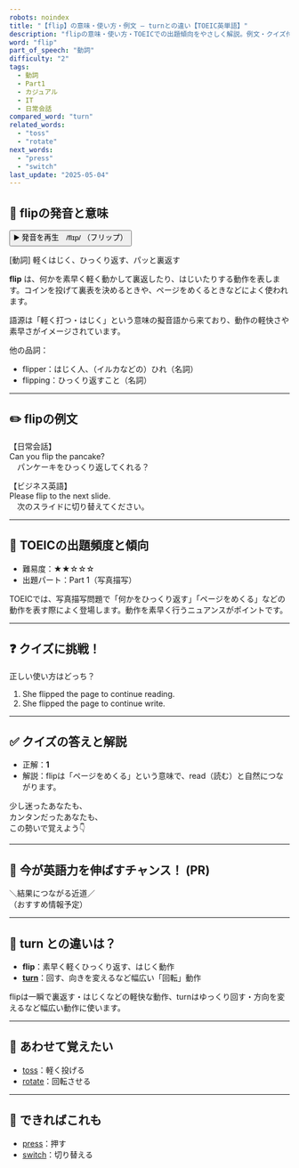 ```yaml
---
robots: noindex
title: "【flip】の意味・使い方・例文 ― turnとの違い【TOEIC英単語】"
description: "flipの意味・使い方・TOEICでの出題傾向をやさしく解説。例文・クイズ付きでturnとの違いもわかりやすく学べます。"
word: "flip"
part_of_speech: "動詞"
difficulty: "2"
tags:
  - 動詞
  - Part1
  - カジュアル
  - IT
  - 日常会話
compared_word: "turn"
related_words:
  - "toss"
  - "rotate"
next_words:
  - "press"
  - "switch"
last_update: "2025-05-04"
---
```


## 🔰 flipの発音と意味

<button class="play-audio" onclick="playTTS('flip')">
  <span class="play-audio-main">
    ▶️ 発音を再生　/flɪp/
  </span>
  <span class="play-audio-sub">
    （フリップ）
  </span>
</button>

[動詞] 軽くはじく、ひっくり返す、パッと裏返す

**flip** は、何かを素早く軽く動かして裏返したり、はじいたりする動作を表します。コインを投げて裏表を決めるときや、ページをめくるときなどによく使われます。

語源は「軽く打つ・はじく」という意味の擬音語から来ており、動作の軽快さや素早さがイメージされています。

他の品詞：  
- flipper：はじく人、（イルカなどの）ひれ（名詞）
- flipping：ひっくり返すこと（名詞）

---

## ✏️ flipの例文

【日常会話】  
Can you flip the pancake?  
　パンケーキをひっくり返してくれる？

【ビジネス英語】  
Please flip to the next slide.  
　次のスライドに切り替えてください。

---

## 🎯 TOEICの出題頻度と傾向

- 難易度：★★☆☆☆
- 出題パート：Part 1（写真描写）

TOEICでは、写真描写問題で「何かをひっくり返す」「ページをめくる」などの動作を表す際によく登場します。動作を素早く行うニュアンスがポイントです。

---

## ❓ クイズに挑戦！

正しい使い方はどっち？

1. She flipped the page to continue reading.  
2. She flipped the page to continue write.

---

## ✅ クイズの答えと解説

- 正解：**1**
- 解説：flipは「ページをめくる」という意味で、read（読む）と自然につながります。

少し迷ったあなたも、  
カンタンだったあなたも、  
この勢いで覚えよう👇️

---

## 🚀 今が英語力を伸ばすチャンス！ (PR)

<div class="info-center">
＼結果につながる近道／<br>  
（おすすめ情報予定）
</div>

---

## 🤔  turn との違いは？

- **flip**：素早く軽くひっくり返す、はじく動作
- **[turn](/word/turn/)**：回す、向きを変えるなど幅広い「回転」動作

flipは一瞬で裏返す・はじくなどの軽快な動作、turnはゆっくり回す・方向を変えるなど幅広い動作に使います。

---

## 🧩 あわせて覚えたい

- [toss](/word/toss/)：軽く投げる
- [rotate](/word/rotate/)：回転させる

---

## 📖 できればこれも

- [press](/word/press/)：押す
- [switch](/word/switch/)：切り替える

<!-- cvid: aid02_bid32 -->
